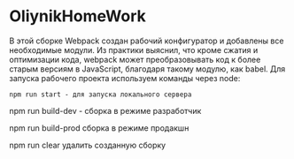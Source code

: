 # OliynikHomeWork
В этой сборке Webpack создан рабочий конфигуратор и добавлены все необходимые модули. Из практики выяснил, что кроме сжатия и оптимизации кода, webpack может преобразовывать код к более старым версиям в JavaScript, благодаря такому модулю, как babel.
Для запуска рабочего проекта используем команды через node:

	npm run start - для запуска локального сервера

   npm run build-dev - сборка в режиме разработчик

   npm run build-prod  сборка в режиме продакшн

   npm run clear       удалить созданную сборку 
